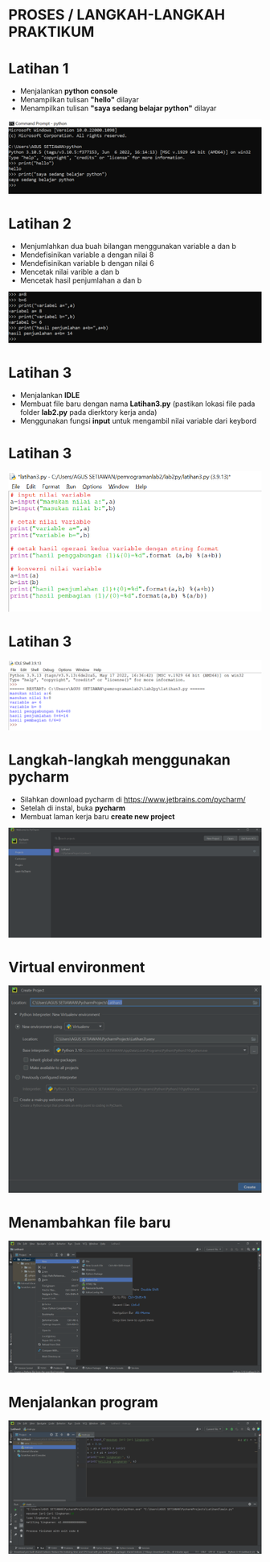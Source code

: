 # PROSES / LANGKAH-LANGKAH PRAKTIKUM

# Latihan 1
- Menjalankan **python console**
- Menampilkan tulisan **"hello"** dilayar
- Menampilkan tulisan **"saya sedang belajar python"** dilayar

![gambar](gambar/py1.png)

# Latihan 2
- Menjumlahkan dua buah bilangan menggunakan variable a dan b
- Mendefisinikan variable a dengan nilai 8
- Mendefisinikan variable b dengan nilai 6
- Mencetak nilai varible a dan b
- Mencetak hasil penjumlahan a dan b

 ![gambar](gambar/py2.png)
 

# Latihan 3

- Menjalankan **IDLE**
- Membuat file baru dengan nama **Latihan3.py** (pastikan lokasi file pada folder **lab2.py** pada dierktory kerja anda)
- Menggunakan fungsi **input** untuk mengambil nilai variable dari keybord

# Latihan 3

![gambar](gambar/py4.png)

# Latihan 3

![gambar](gambar/py5.png)

# Langkah-langkah menggunakan pycharm

- Silahkan download pycharm di https://www.jetbrains.com/pycharm/
- Setelah di instal, buka **pycharm**
- Membuat laman kerja baru **create new project**

![gambar](gambar/py6.png)

# Virtual environment

![gambar](gambar/py7.png)

# Menambahkan file baru

![gambar](gambar/py8.png)

# Menjalankan program

![gambar](gambar/py9.png)
